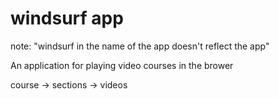 # windsurf app

note: "windsurf in the name of the app doesn't reflect the app"   


An application for playing video courses in the brower

course -> sections -> videos